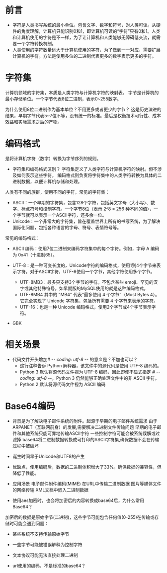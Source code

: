 # 前言
- 字符是人类书写系统的最小单位。包含文字、数字和符号，对人类可读。从硬件的角度理解，计算机只能识别0和1，即计算机可读的“字符”只有0和1。人类和计算机使用的字符是不一样，为了让计算机和人类能够无障碍低交流，就需要一个字符转换机制。
- 人类使用的字符数量远大于计算机使用的字符，为了做到一一对应，需要扩展计算机的字符。方法是使用多位的二进制代表更多的数字表示更多的字符。

# 字符集
计算机领域的字符集，本质是人类字符与计算机字符的映射表。
字节是计算机的最小存储单位。一个字节代表8位二进制，表示0~255数字。

为什么使用8位二进制作为基本单位？不用更多或者更少的字节？
这是历史演进的结果，早期字节代表5~7位不等，没有统一的标准。最后是权衡技术可行性、成本效益和实际需求之后的产物。


# 编码格式
是将计算机字符（数字）转换为字节序列的规则。

- 字符集和编码格式区别？
字符集定义了人类字符与计算机字符的映射。但不涉及如何表示这些字符。
编码格式则负责将字符集中的人类字符转换为具体的二进制数据，以便计算机存储和处理。


人类有不同的族群，使用不同的字符，常见的字符集：
- ASCII：一个早期的字符集，包含128个字符，包括英文字母（大小写）、数字、标点符号和控制字符。一个字节8位（表示 2^8 = 256 种不同的值），一个字节就可以表示一个ASCII字符，还多余一位。
- Unicode：一个非常大的字符集，旨在覆盖世界上所有的书写系统，为了解决国际化问题，包括各种语言的字母、符号、表情符号等。

常见的编码格式：
- ASCII 编码：使用7位二进制来编码字符集中的每个字符。例如，字母 A 编码为 0x41（十进制65）。
- UTF-8：是一种可变长度的，Unicode字符的编码格式，使用1到4个字节来表示字符。对于ASCII字符，UTF-8使用一个字节，其他字符使用多个字节。
  - UTF-8MB3：最多只支持3个字节的字符。不包含某些 emoji、罕见的汉字或其他特殊符号。如早期版的MySQL使用的就是这种编码格式。
  - UTF-8MB4 其中的 "MB4" 代表“最多使用 4 个字节”（Most Bytes 4）。它完全实现了 Unicode 字符集，包括所有需要 4 个字节来表示的字符。
  - UTF-16：也是一种 Unicode 编码格式，使用2个字节或4个字节表示字符。
  
- GBK

# 相关场景
- 代码文件开头增加# -*- coding: utf-8 -*- 的意义是？不加也可以？
  - 这行注释告诉 Python 解释器，该文件中的源代码是使用 UTF-8 编码的。
  - Python 3 默认将源代码文件视为 UTF-8 编码，因此即使不显式指定 # -*- coding: utf-8 -*-，Python 3 仍然能够正确处理文件中的非 ASCII 字符。
  - Python 2 默认将源代码文件视为 ASCII 编码

# Base64编码
- 背景是为了解决电子邮件系统的附件。起源于早期的电子邮件系统需求
由于ARPANET（互联网前身）的发展,需要解决二进制文件传输问题
早期的电子邮件和其他系统只能可靠地传输ASCII字符
一些控制字符可能会被系统误解或过滤掉
base64将二进制数据转换成可打印的ASCII字符集,确保数据不会在传输过程中被破坏

- 诞生时间早于Unicode和UTF8的产生
- 优缺点，使用编码后，数据的二进制体积增大了33%。确保数据的兼容性，但降低了性能。

- 应用场景
电子邮件附件编码(MIME)
在URL中传输二进制数据
图片等媒体文件的网络传输
XML文档中嵌入二进制数据

- 使用aes加密时，也会将加密后的内容转换成base64后，为什么常用Base64？

加密后的数据是原始字节(二进制)，这些字节可能包含任何值(0-255)在传输或存储时可能会遇到问题：
  
  - 某些系统不支持传输原始字节
  - 一些字节可能被错误解释为控制字符
  - 文本协议可能无法直接处理二进制


- url使用的编码，不是标准的base64？